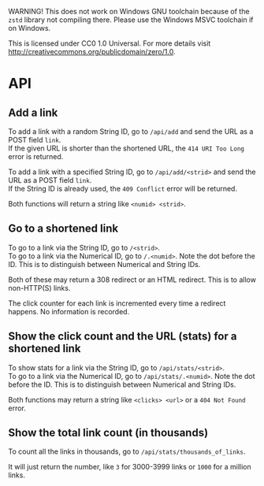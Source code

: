 WARNING! This does not work on Windows GNU toolchain because of the `zstd` library not compiling there. Please use the Windows MSVC toolchain if on Windows.

This is licensed under CC0 1.0 Universal. For more details visit http://creativecommons.org/publicdomain/zero/1.0.

# API

## Add a link

To add a link with a random String ID, go to `/api/add` and send the URL as a POST field `link`.\
If the given URL is shorter than the shortened URL, the `414 URI Too Long` error is returned.

To add a link with a specified String ID, go to `/api/add/<strid>` and send the URL as a POST field `link`.\
If the String ID is already used, the `409 Conflict` error will be returned.

Both functions will return a string like `<numid> <strid>`.

## Go to a shortened link

To go to a link via the String ID, go to `/<strid>`.\
To go to a link via the Numerical ID, go to `/.<numid>`. Note the dot before the ID. This is to distinguish between Numerical and String IDs.

Both of these may return a 308 redirect or an HTML redirect. This is to allow non-HTTP(S) links.

The click counter for each link is incremented every time a redirect happens. No information is recorded.

## Show the click count and the URL (stats) for a shortened link

To show stats for a link via the String ID, go to `/api/stats/<strid>`.\
To go to a link via the Numerical ID, go to `/api/stats/.<numid>`. Note the dot before the ID. This is to distinguish between Numerical and String IDs.

Both functions may return a string like `<clicks> <url>` or a `404 Not Found` error.

## Show the total link count (in thousands)

To count all the links in thousands, go to `/api/stats/thousands_of_links`.

It will just return the number, like `3` for 3000-3999 links or `1000` for a million links.
